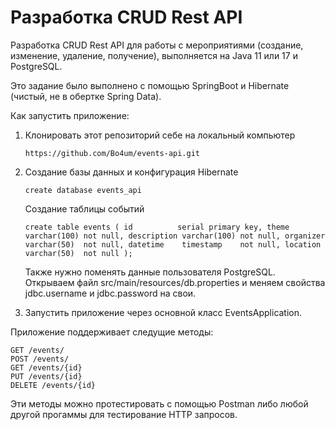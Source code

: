 # Разработка CRUD Rest API
Разработка CRUD Rest API для работы с мероприятиями (создание, изменение,
удаление, получение), выполняется на Java 11 или 17 и PostgreSQL.

Это задание было выполнено с помощью SpringBoot и Hibernate (чистый, не в обертке Spring Data).

Как запустить приложение:

1. Клонировать этот репозиторий себе на локальный компьютер

   `https://github.com/Bo4um/events-api.git`
2. Создание базы данных и конфигурация Hibernate

    `create database events_api`

    Создание таблицы событий

    `create table events
    (
        id          serial primary key,
        theme       varchar(100) not null,
        description varchar(100) not null,
        organizer   varchar(50)  not null,
        datetime    timestamp    not null,
        location    varchar(50)  not null
    );`

    Также нужно поменять данные пользователя PostgreSQL. Открываем файл src/main/resources/db.properties и меняем свойства jdbc.username и jdbc.password на свои.

3. Запустить приложение через основной класс EventsApplication.

Приложение поддерживает следущие методы:

    GET /events/
    POST /events/
    GET /events/{id}
    PUT /events/{id}
    DELETE /events/{id}
Эти методы можно протестировать с помощью Postman либо любой другой прогаммы для тестирование HTTP запросов.
